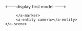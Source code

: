 <html>
<head>
  <script src="https://aframe.io/releases/0.6.0/aframe.min.js"></script>

  <script src="https://jeromeetienne.github.io/AR.js/aframe/build/aframe-ar.js"></script>
</head>
<body style='margin : 0px; overflow: hidden;'>
    <a-scene embedded arjs='trackingMethod: best; debugUIEnabled:false'>
        <a-assets>
            <a-asset-item id="tree-model" src="https://raw.githubusercontent.com/pavel4701/pattern-marker./master/kok2.dae" crossOrigin="anonymous"></a-asset-item>
            <a-asset-item id="text-model" src="https://raw.githubusercontent.com/pavel4701/pattern-marker./master/kok2.dae" crossOrigin="anonymous"></a-asset-item>
       </a-assets>
        <a-marker preset='custom' type='pattern' url='https://raw.githubusercontent.com/pavel4701/pattern-marker./master/pattern-marker%20(6).patt'>
<---display first model     --->
<a-entity collada-model="#tree-model"></a-entity>

         </a-marker>
         <a-entity camera></a-entity>
    </a-scene>
</body>
</html>
